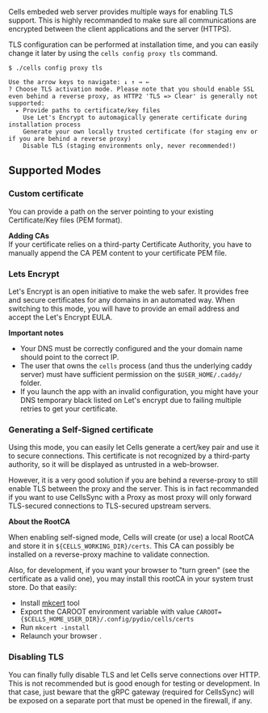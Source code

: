 Cells embeded web server provides multiple ways for enabling TLS support. This is highly recommanded to make sure all communications are encrypted between the client applications and the server (HTTPS).

TLS configuration can be performed at installation time, and you can easily change it later by using the `cells config proxy tls` command.

```
$ ./cells config proxy tls

Use the arrow keys to navigate: ↓ ↑ → ← 
? Choose TLS activation mode. Please note that you should enable SSL even behind a reverse proxy, as HTTP2 'TLS => Clear' is generally not supported: 
  ▸ Provide paths to certificate/key files
    Use Let's Encrypt to automagically generate certificate during installation process
    Generate your own locally trusted certificate (for staging env or if you are behind a reverse proxy)
    Disable TLS (staging environments only, never recommended!)
```

## Supported Modes

### Custom certificate

You can provide a path on the server pointing to your existing Certificate/Key files (PEM format).

**Adding CAs**   
If your certificate relies on a third-party Certificate Authority, you have to manually append the CA PEM content to your certificate PEM file.

### Lets Encrypt

Let's Encrypt is an open initiative to make the web safer. It provides free and secure certificates for any domains in an automated way. When switching to this mode, you will have to provide an email address and accept the Let's Encrypt EULA. 

**Important notes**

 - Your DNS must be correctly configured and the your domain name should point to the correct IP.
 - The user that owns the `cells` process (and thus the underlying caddy server) must have sufficient permission on the `$USER_HOME/.caddy/` folder.
 - If you launch the app with an invalid configuration, you might have your DNS temporary black listed on Let's encrypt due to failing multiple retries to get your certificate.  

### Generating a Self-Signed certificate

Using this mode, you can easily let Cells generate a cert/key pair and use it to secure connections. This certificate is not recognized by a third-party authority, so it will be displayed as untrusted in a web-browser. 

However, it is a very good solution if you are behind a reverse-proxy to still enable TLS between the proxy and the server. This is in fact recommanded if you want to use CellsSync with a Proxy as most proxy will only forward TLS-secured connections to TLS-secured upstream servers.

**About the RootCA**

When enabling self-signed mode, Cells will create (or use) a local RootCA and store it in `${CELLS_WORKING_DIR}/certs`. This CA can possibly be installed on a reverse-proxy machine to validate connection.

Also, for development, if you want your browser to "turn green" (see the certificate as a valid one), you may install this rootCA in your system trust store. Do that easily: 
 
 - Install [mkcert](https://github.com/FiloSottile/mkcert) tool
 - Export the CAROOT environment variable with value `CAROOT={$CELLS_HOME_USER_DIR}/.config/pydio/cells/certs`
 - Run `mkcert -install`
 - Relaunch your browser .
 
 ### Disabling TLS
 
 You can finally fully disable TLS and let Cells serve connections over HTTP. This is not recommended but is good enough for testing or development. In that case, just beware that the gRPC gateway (required for CellsSync) will be exposed on a separate port that must be opened in the firewall, if any.